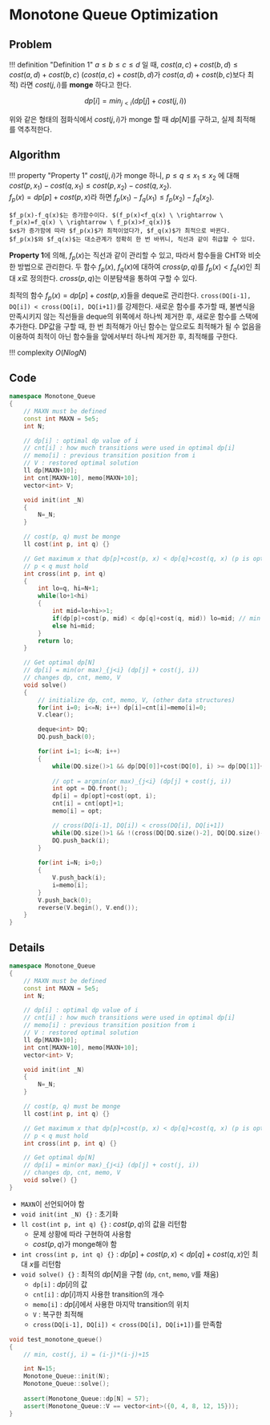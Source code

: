 # Monotone Queue Optimization

## Problem

!!! definition "Definition 1"
    $a \le b \le c \le d$ 일 때, $cost(a, c) + cost(b, d) \le cost(a, d) + cost(b, c)$ ($cost(a, c) + cost(b, d)$가 $cost(a, d) + cost(b, c)$보다 최적) 라면 $cost(j, i)$를 **monge** 하다고 한다.

$$dp[i] = min_{j<i} (dp[j] + cost(j, i))$$

위와 같은 형태의 점화식에서 $cost(j, i)$가 monge 할 때 $dp[N]$를 구하고, 실제 최적해를 역추적한다.

## Algorithm

!!! property "Property 1"
    $cost(j, i)$가 monge 하니, $p \le q \le x_1 \le x_2$ 에 대해 $cost(p, x_1)-cost(q, x_1) \le cost(p, x_2)-cost(q, x_2)$.  
    $f_p(x) = dp[p] + cost(p, x)$라 하면 $f_p(x_1)-f_q(x_1) \le f_p(x_2)-f_q(x_2)$.

    $f_p(x)-f_q(x)$는 증가함수이다. $(f_p(x)<f_q(x) \ \rightarrow \ f_p(x)=f_q(x) \ \rightarrow \ f_p(x)>f_q(x))$  
    $x$가 증가함에 따라 $f_p(x)$가 최적이었다가, $f_q(x)$가 최적으로 바뀐다.  
    $f_p(x)$와 $f_q(x)$는 대소관계가 정확히 한 번 바뀌니, 직선과 같이 취급할 수 있다.

**Property 1**에 의해, $f_p(x)$는 직선과 같이 관리할 수 있고, 따라서 함수들을 CHT와 비슷한 방법으로 관리한다.
두 함수 $f_p(x)$, $f_q(x)$에 대하여 $cross(p, q)$를 $f_p(x)<f_q(x)$인 최대 $x$로 정의한다.
$cross(p, q)$는 이분탐색을 통하여 구할 수 있다.

최적의 함수 $f_p(x) = dp[p] + cost(p, x)$들을 deque로 관리한다.
`cross(DQ[i-1], DQ[i]) < cross(DQ[i], DQ[i+1])`를 강제한다.
새로운 함수를 추가할 때, 불변식을 만족시키지 않는 직선들을 deque의 위쪽에서 하나씩 제거한 후, 새로운 함수를 스택에 추가한다.
DP값을 구할 때, 한 번 최적해가 아닌 함수는 앞으로도 최적해가 될 수 없음을 이용하여 최적이 아닌 함수들을 앞에서부터 하나씩 제거한 후, 최적해를 구한다.

!!! complexity
    $O(NlogN)$

## Code

``` cpp linenums="1" title="monotone_queue.cpp"
namespace Monotone_Queue
{
    // MAXN must be defined
    const int MAXN = 5e5;
    int N;

    // dp[i] : optimal dp value of i
    // cnt[i] : how much transitions were used in optimal dp[i]
    // memo[i] : previous transition position from i
    // V : restored optimal solution
    ll dp[MAXN+10];
    int cnt[MAXN+10], memo[MAXN+10];
    vector<int> V;

    void init(int _N)
    {
        N=_N;
    }

    // cost(p, q) must be monge
    ll cost(int p, int q) {}

    // Get maximum x that dp[p]+cost(p, x) < dp[q]+cost(q, x) (p is optimal than q)
    // p < q must hold
    int cross(int p, int q)
    {
        int lo=q, hi=N+1;
        while(lo+1<hi)
        {
            int mid=lo+hi>>1;
            if(dp[p]+cost(p, mid) < dp[q]+cost(q, mid)) lo=mid; // min : <, max : >
            else hi=mid;
        }
        return lo;
    }

    // Get optimal dp[N]
    // dp[i] = min(or max)_{j<i} (dp[j] + cost(j, i)) 
    // changes dp, cnt, memo, V
    void solve()
    {
        // initialize dp, cnt, memo, V, (other data structures)
        for(int i=0; i<=N; i++) dp[i]=cnt[i]=memo[i]=0;
        V.clear();

        deque<int> DQ;
        DQ.push_back(0);

        for(int i=1; i<=N; i++)
        {
            while(DQ.size()>1 && dp[DQ[0]]+cost(DQ[0], i) >= dp[DQ[1]]+cost(DQ[1], i)) DQ.pop_front(); // min : >=, max : <=
            
            // opt = argmin(or max)_{j<i} (dp[j] + cost(j, i))
            int opt = DQ.front();
            dp[i] = dp[opt]+cost(opt, i);
            cnt[i] = cnt[opt]+1;
            memo[i] = opt;

            // cross(DQ[i-1], DQ[i]) < cross(DQ[i], DQ[i+1])
            while(DQ.size()>1 && !(cross(DQ[DQ.size()-2], DQ[DQ.size()-1]) < cross(DQ[DQ.size()-1], i))) DQ.pop_back();
            DQ.push_back(i);
        }
        
        for(int i=N; i>0;)
        {
            V.push_back(i);
            i=memo[i];
        }
        V.push_back(0);
        reverse(V.begin(), V.end());
    }
}
```

## Details

``` cpp linenums="1" title="template"
namespace Monotone_Queue
{
    // MAXN must be defined
    const int MAXN = 5e5;
    int N;

    // dp[i] : optimal dp value of i
    // cnt[i] : how much transitions were used in optimal dp[i]
    // memo[i] : previous transition position from i
    // V : restored optimal solution
    ll dp[MAXN+10];
    int cnt[MAXN+10], memo[MAXN+10];
    vector<int> V;

    void init(int _N)
    {
        N=_N;
    }

    // cost(p, q) must be monge
    ll cost(int p, int q) {}

    // Get maximum x that dp[p]+cost(p, x) < dp[q]+cost(q, x) (p is optimal than q)
    // p < q must hold
    int cross(int p, int q) {}

    // Get optimal dp[N]
    // dp[i] = min(or max)_{j<i} (dp[j] + cost(j, i)) 
    // changes dp, cnt, memo, V
    void solve() {}
}
```

- `MAXN`이 선언되어야 함
- `void init(int _N) {}` : 초기화
- `ll cost(int p, int q) {}` : $cost(p, q)$의 값을 리턴함
    - 문제 상황에 따라 구현하여 사용함
    - $cost(p, q)$가 monge해야 함
- `int cross(int p, int q) {}` : $dp[p]+cost(p, x)<dp[q]+cost(q, x)$인 최대 $x$를 리턴함
- `void solve() {}` : 최적의 $dp[N]$을 구함 (`dp`, `cnt`, `memo`, `V`를 채움)
    - `dp[i]` : $dp[i]$의 값
    - `cnt[i]` : $dp[i]$까지 사용한 transition의 개수
    - `memo[i]` : $dp[i]$에서 사용한 마지막 transition의 위치
    - `V` : 복구한 최적해
    - `cross(DQ[i-1], DQ[i]) < cross(DQ[i], DQ[i+1])`를 만족함

``` cpp linenums="1" title="example"
void test_monotone_queue()
{
    // min, cost(j, i) = (i-j)*(i-j)+15

    int N=15;
    Monotone_Queue::init(N);
    Monotone_Queue::solve();
    
    assert(Monotone_Queue::dp[N] = 57);
    assert(Monotone_Queue::V == vector<int>({0, 4, 8, 12, 15}));
}
```